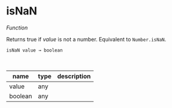 # isNaN

_Function_

Returns true if _value_ is not a number. Equivalent to `Number.isNaN`.

<pre><code>isNaN value &rarr; boolean</code></pre>
<br>

| name | type | description |
|------|------|-------------|
|value|any||
|boolean|any||


